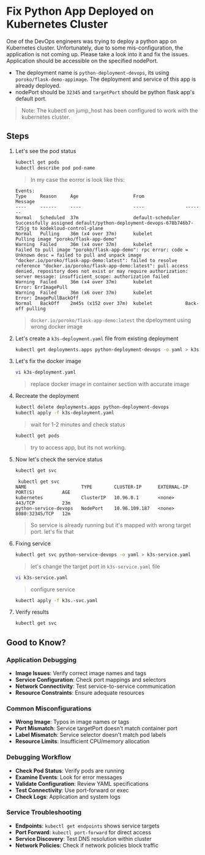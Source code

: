 # Fix Python App Deployed on Kubernetes Cluster

One of the DevOps engineers was trying to deploy a python app on Kubernetes cluster. Unfortunately, due to some mis-configuration, the application is not coming up. Please take a look into it and fix the issues. Application should be accessible on the specified nodePort.

- The deployment name is `python-deployment-devops`, its using `poroko/flask-demo-appimage`. The deployment and service of this app is already deployed.
- nodePort should be `32345` and `targetPort` should be python flask app's default port.

> Note: The kubectl on jump_host has been configured to work with the kubernetes cluster.

## Steps

1. Let's see the pod status

    ```sh
    kubectl get pods
    kubectl describe pod pod-name
    ```

    > In my case the eorror is look like this:

    ```output
    Events:
    Type     Reason     Age                    From               Message
    ----     ------     ----                   ----               -------
    Normal   Scheduled  37m                    default-scheduler  Successfully assigned default/python-deployment-devops-678b746b7-f25jg to kodekloud-control-plane
    Normal   Pulling    36m (x4 over 37m)      kubelet            Pulling image "poroko/flask-app-demo"
    Warning  Failed     36m (x4 over 37m)      kubelet            Failed to pull image "poroko/flask-app-demo": rpc error: code = Unknown desc = failed to pull and unpack image "docker.io/poroko/flask-app-demo:latest": failed to resolve reference "docker.io/poroko/flask-app-demo:latest": pull access denied, repository does not exist or may require authorization: server message: insufficient_scope: authorization failed
    Warning  Failed     36m (x4 over 37m)      kubelet            Error: ErrImagePull
    Warning  Failed     36m (x6 over 37m)      kubelet            Error: ImagePullBackOff
    Normal   BackOff    2m45s (x152 over 37m)  kubelet            Back-off pulling
    ```

    > `docker.io/poroko/flask-app-demo:latest` the dpeloyment using wrong docker image

2. Let's create a `k3s-deployment.yaml` file from existing deployment

    ```sh
    kubectl get deployments.apps python-deployment-devops -o yaml > k3s-deployment.yaml
    ```

3. Let's fix the docker image

    ```sh
    vi k3s-deployment.yaml
    ```

    > replace docker image in container section with accurate image

4. Recreate the deployment

    ```sh
    kubectl delete deployments.apps python-deployment-devops
    kubectl apply -f k3s-deployment.yaml
    ```

    > wait for 1-2 minutes and check status

    ```sh
    kubectl get pods
    ```

    > try to access app, but its not working.

5. Now let's check the service status

    ```sh
    kubectl get svc
    ```

    ```output
     kubectl get svc
    NAME                    TYPE        CLUSTER-IP      EXTERNAL-IP   PORT(S)          AGE
    kubernetes              ClusterIP   10.96.0.1       <none>        443/TCP          23m
    python-service-devops   NodePort    10.96.109.187   <none>        8080:32345/TCP   12m
    ```

    > So service is already running but it's mapped with wrong target port. let's fix that

6. Fixing service

    ```sh
    kubectl get svc python-service-devops -o yaml > k3s-service.yaml
    ```

    > let's change the target port in `k3s-service.yaml` file

    ```sh
    vi k3s-service.yaml
    ```

    > configure service

    ```sh
    kubectl apply -f k3s.-svc.yaml
    ```

7. Verify results

    ```sh
    kubectl get svc
    ```

## Good to Know?

### Application Debugging

- **Image Issues**: Verify correct image names and tags
- **Service Configuration**: Check port mappings and selectors
- **Network Connectivity**: Test service-to-service communication
- **Resource Constraints**: Ensure adequate resources

### Common Misconfigurations

- **Wrong Image**: Typos in image names or tags
- **Port Mismatch**: Service targetPort doesn't match container port
- **Label Mismatch**: Service selector doesn't match pod labels
- **Resource Limits**: Insufficient CPU/memory allocation

### Debugging Workflow

- **Check Pod Status**: Verify pods are running
- **Examine Events**: Look for error messages
- **Validate Configuration**: Review YAML specifications
- **Test Connectivity**: Use port-forward or exec
- **Check Logs**: Application and system logs

### Service Troubleshooting

- **Endpoints**: `kubectl get endpoints` shows service targets
- **Port Forward**: `kubectl port-forward` for direct access
- **Service Discovery**: Test DNS resolution within cluster
- **Network Policies**: Check if network policies block traffic
